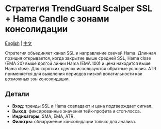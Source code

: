 # Стратегия TrendGuard Scalper SSL + Hama Candle с зонами консолидации
[English](README.md) | [中文](README_cn.md)

Стратегия объединяет канал SSL и направление свечей Hama. Длинная позиция открывается, когда закрытие выше средней SSL, Hama close (EMA 20) выше долгой линии Hama (EMA 100) и цена находится выше Hama close. Для коротких сделок используются обратные условия. ATR применяется для выявления периодов низкой волатильности как возможных зон консолидации.

## Детали
- **Вход**: тренды SSL и Hama совпадают и цена подтверждает сигнал.
- **Выход**: фиксированные значения тейк‑профита и стоп‑лосса.
- **Индикаторы**: SMA, EMA, ATR.
- **Фильтры**: обнаружение консолидации только для анализа.
